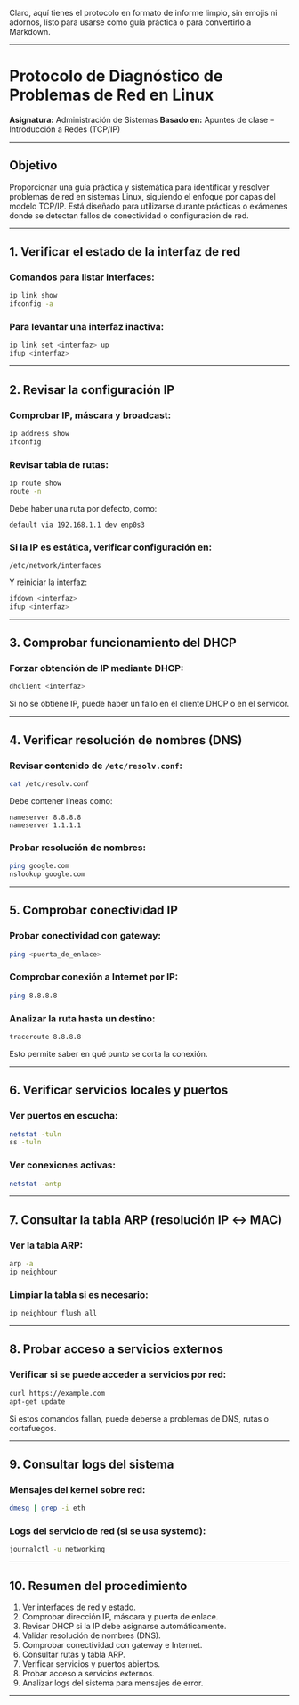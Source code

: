 Claro, aquí tienes el protocolo en formato de informe limpio, sin emojis ni adornos, listo para usarse como guía práctica o para convertirlo a Markdown.

---

# Protocolo de Diagnóstico de Problemas de Red en Linux

**Asignatura:** Administración de Sistemas
**Basado en:** Apuntes de clase – Introducción a Redes (TCP/IP)

---

## Objetivo

Proporcionar una guía práctica y sistemática para identificar y resolver problemas de red en sistemas Linux, siguiendo el enfoque por capas del modelo TCP/IP. Está diseñado para utilizarse durante prácticas o exámenes donde se detectan fallos de conectividad o configuración de red.

---

## 1. Verificar el estado de la interfaz de red

### Comandos para listar interfaces:

```bash
ip link show
ifconfig -a
```

### Para levantar una interfaz inactiva:

```bash
ip link set <interfaz> up
ifup <interfaz>
```

---

## 2. Revisar la configuración IP

### Comprobar IP, máscara y broadcast:

```bash
ip address show
ifconfig
```

### Revisar tabla de rutas:

```bash
ip route show
route -n
```

Debe haber una ruta por defecto, como:

```
default via 192.168.1.1 dev enp0s3
```

### Si la IP es estática, verificar configuración en:

```
/etc/network/interfaces
```

Y reiniciar la interfaz:

```bash
ifdown <interfaz>
ifup <interfaz>
```

---

## 3. Comprobar funcionamiento del DHCP

### Forzar obtención de IP mediante DHCP:

```bash
dhclient <interfaz>
```

Si no se obtiene IP, puede haber un fallo en el cliente DHCP o en el servidor.

---

## 4. Verificar resolución de nombres (DNS)

### Revisar contenido de `/etc/resolv.conf`:

```bash
cat /etc/resolv.conf
```

Debe contener líneas como:

```
nameserver 8.8.8.8
nameserver 1.1.1.1
```

### Probar resolución de nombres:

```bash
ping google.com
nslookup google.com
```

---

## 5. Comprobar conectividad IP

### Probar conectividad con gateway:

```bash
ping <puerta_de_enlace>
```

### Comprobar conexión a Internet por IP:

```bash
ping 8.8.8.8
```

### Analizar la ruta hasta un destino:

```bash
traceroute 8.8.8.8
```

Esto permite saber en qué punto se corta la conexión.

---

## 6. Verificar servicios locales y puertos

### Ver puertos en escucha:

```bash
netstat -tuln
ss -tuln
```

### Ver conexiones activas:

```bash
netstat -antp
```

---

## 7. Consultar la tabla ARP (resolución IP ↔ MAC)

### Ver la tabla ARP:

```bash
arp -a
ip neighbour
```

### Limpiar la tabla si es necesario:

```bash
ip neighbour flush all
```

---

## 8. Probar acceso a servicios externos

### Verificar si se puede acceder a servicios por red:

```bash
curl https://example.com
apt-get update
```

Si estos comandos fallan, puede deberse a problemas de DNS, rutas o cortafuegos.

---

## 9. Consultar logs del sistema

### Mensajes del kernel sobre red:

```bash
dmesg | grep -i eth
```

### Logs del servicio de red (si se usa systemd):

```bash
journalctl -u networking
```

---

## 10. Resumen del procedimiento

1. Ver interfaces de red y estado.
2. Comprobar dirección IP, máscara y puerta de enlace.
3. Revisar DHCP si la IP debe asignarse automáticamente.
4. Validar resolución de nombres (DNS).
5. Comprobar conectividad con gateway e Internet.
6. Consultar rutas y tabla ARP.
7. Verificar servicios y puertos abiertos.
8. Probar acceso a servicios externos.
9. Analizar logs del sistema para mensajes de error.

---
